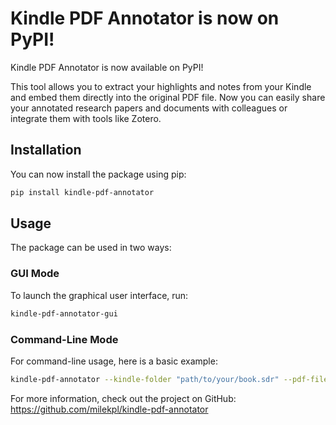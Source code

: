 # Kindle PDF Annotator is now on PyPI!

Kindle PDF Annotator is now available on PyPI!

This tool allows you to extract your highlights and notes from your Kindle and embed them directly into the original PDF file. Now you can easily share your annotated research papers and documents with colleagues or integrate them with tools like Zotero.

## Installation

You can now install the package using pip:

```bash
pip install kindle-pdf-annotator
```

## Usage

The package can be used in two ways:

### GUI Mode

To launch the graphical user interface, run:

```bash
kindle-pdf-annotator-gui
```

### Command-Line Mode

For command-line usage, here is a basic example:

```bash
kindle-pdf-annotator --kindle-folder "path/to/your/book.sdr" --pdf-file "path/to/your/book.pdf" --output "path/to/your/annotated.pdf"
```

For more information, check out the project on GitHub: https://github.com/milekpl/kindle-pdf-annotator
